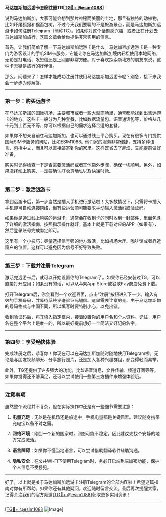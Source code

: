 **马达加斯加远游卡怎麽註冊TG[[TG💪+ @esim1088](https://t.me/s/esim1088)]**

说到马达加斯加，大家可能会想到那片神秘而美丽的土地，那里有独特的动植物，比如环尾狐猴和猴面包树。不过今天我们要聊的不是旅游景点，而是马达加斯加远游卡如何注册Telegram（简称TG）。如果你对这个话题感兴趣，或者正在计划去马达加斯加旅行，这篇文章会给你提供非常实用的信息。

首先，让我们简单了解一下马达加斯加远游卡是什么。马达加斯加远游卡是一种专门为游客设计的手机SIM卡服务，它能让你在马达加斯加境内轻松使用本地网络，无论是打电话、发短信还是上网都非常方便。对于喜欢探索新地方的朋友来说，这种卡无疑是旅行的好伴侣。

那么，问题来了：怎样才能成功注册并使用马达加斯加远游卡呢？别急，接下来我会一步步为你解答。

---

### **第一步：购买远游卡**

在马达加斯加的国际机场、主要城市或者一些大型商场里，通常都能找到出售远游卡的地方。这些卡一般分为几种套餐，比如数据流量包、语音通话包等，价格从几十元到上百元不等。你可以根据自己的需求选择合适的套餐。

如果你不想亲自前往马达加斯加，也可以通过线上平台购买。现在有很多专门提供国际SIM卡服务的网站，比如ESIM1088。他们家的服务非常便捷，支持多种语言，包括中文，而且可以直接邮寄到你的家里。这样既省去了麻烦，又能提前做好准备。

购买时记得检查一下是否需要激活码或者其他额外步骤，确保一切顺利。另外，如果选择线上购买，一定要确认好收货地址以及快递时效。

---

### **第二步：激活远游卡**

拿到远游卡后，第一步当然是插入手机进行激活啦！大多数情况下，只需将卡插入手机即可自动连接网络，但有些运营商可能要求手动输入激活码或验证码。

如果你是通过线上购买的远游卡，通常会在收到卡的同时收到一封邮件，里面包含了详细的激活指南。按照指示操作就好，基本上就是下载对应的APP（如果有），然后登录账号完成绑定即可。

这里有一个小技巧：尽量选择信号强的地方激活，比如机场大厅、咖啡馆或者靠近窗户的位置，这样可以避免因为信号不好导致失败。

---

### **第三步：下载并注册Telegram**

激活完远游卡后，就可以开始设置你的Telegram了。如果你已经安装过TG，可以直接打开应用；如果没有的话，可以从苹果App Store或谷歌Play商店免费下载。

打开Telegram后，你会看到一个欢迎界面，点击“注册”按钮进入下一步。输入有效的手机号码，并等待系统发送验证码短信。这里需要注意的是，由于马达加斯加的号码格式与中国不同，所以填写时要特别小心，以免出错。

收到验证码后，将其填入指定框内，接着设置你的用户名和个人资料。记住，用户名在整个平台上是唯一的，所以最好提前想好一个简洁又好记的名字。

---

### **第四步：享受畅快体验**

完成注册之后，恭喜你！你现在可以在马达加斯加随时随地使用Telegram啦。无论是与朋友视频聊天、分享旅行照片，还是加入各种兴趣群组，都变得轻而易举。

此外，TG还提供了许多强大的功能，比如语音消息、文件传输、频道订阅等等。如果你觉得还不够满足，还可以尝试使用一些第三方插件来增强体验哦。

---

### **注意事项**

虽然整个流程并不复杂，但在实际操作中还是有一些细节需要注意：

1. **电量充足**：无论是在机场还是旅途中，手机电量都是关键因素。建议随身携带充电宝以备不时之需。
   
2. **网络环境**：刚到一个新的国家时，网络可能不稳定，因此建议先找个安静的地方完成激活。
   
3. **语言障碍**：如果你不懂当地语言，可以尝试借助翻译软件辅助沟通。
   
4. **隐私安全**：在公共Wi-Fi下使用Telegram时，务必开启端到端加密功能，保护个人信息不受侵犯。

---

好了，以上就是关于马达加斯加远游卡注册Telegram的全部内容啦！希望这篇指南对你有所帮助。如果你还有其他疑问，欢迎随时留言交流。最后再次提醒大家，记得关注我们的官方频道[[TG💪+ @esim1088](https://t.me/s/esim1088)]获取更多实用资讯！

---

[[TG💪+ @esim1088](https://t.me/s/esim1088) ![Image](https://i.postimg.cc/4NQfJmqS/Snipaste-2025-05-13-00-14-12.png)]